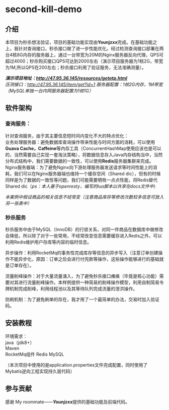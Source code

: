 # second-kill-demo

## 介绍
本项目为秒杀想法验证，项目的基础功能实现由**Younjzxx**完成。在基础功能之上，我针对查询接口，秒杀接口做了进一步性能优化。经过检测查询接口部署在两台4核8G内存的服务器上，通过一台带宽为20M的Nginx服务器反向代理，QPS可超过4000；秒杀购买接口QPS可达到2000左右（演示项目服务器为1核2G，带宽为1M,所以QPS在200左右；秒杀接口利用了验证服务，无法准确测量）。


***演示项目地址：http://47.95.36.145/resources/getotp.html***   
*压测接口：http://47.95.36.145/item/get?id=1 服务器配置：1核2G内存，1M带宽（MySQL单独一台内网服务器配置为1核1G）*

## 软件架构
### 查询服务：   
针对查询服务，由于其主要信息短时间内变化不大的特点优化：  
业务处理服务器：避免数据库查询操作带来性能与时间方面的消耗，可以使用**Guava Cache，Caffeine**等内存工具（ConcurrentHashMap使用应该也是可以的，当然需要自己实现一套淘汰策略），将数据信息存入Java内存结构当中，当然分布式结构中，我们需要数据的一致性，可以使用**Redis**服务器集群来完成。
Nginx服务器端：为了避免Nginx向下游处理服务器发送请求等时间性能上的消耗，我们可以在Nginx服务器端也维持一个缓存空间（Shared dic），但有的时候同样是为了数据的一致性等问题，我们可能需要牺牲一点点性能，将Redis替代Shared dic（*ps：本人基于openresty，编写的lua脚本以共享在docs文件中*）

*本案例中假设商品的相关信息不经常变（注意商品库存等修改次数较多信息可放入另一张表中）*

### 秒杀服务   
秒杀服务中由于MySQL（InnoDB）的行锁关系，对同一件商品在数据库中做修改会降低，所以除了对于一些常用，不经常改变信息需要缓存进入Redis之外，可以利用Redis维护用户存库等内容的临时信息。

异步操作：利用RocketMq的事务性完成库存等信息的异步写入（注意订单创建操作不能异步化，原因：订单之后会进行付完款等操作，这些操作能够进行的基础就是订单存在）。

流量削峰操作：对于大量流量涌入，为了避免秒杀接口瘫痪（毕竟是核心功能）需要对其进行流量削峰操作。本样例提供一种简易的削峰操作模型，利用自制简易令牌机制完成削峰，利用线程池以及其等待队列完成流量的泄洪操作。

防刷机制：为了避免刷单的存在，我才用了一个最简单的办法，交易时加入验证码。


## 安装教程

环境需求：  
java（jdk8+）  
Maven  
RocketMq组件
Redis
MySQL

（本次项目中使用的是application.properties文件完成配置，同时使用了Mybatis逆向工程实现持久层代码）


## 参与贡献

感谢 My roommate——***Younjzxx***提供的基础功能及前端代码。
